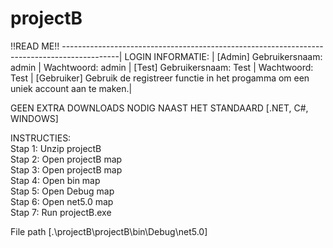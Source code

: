 # projectB
!!READ ME!!
--------------------------------------------------------------------------------------------|
LOGIN INFORMATIE:                                                                           |
[Admin] Gebruikersnaam: admin | Wachtwoord: admin                                           |
[Test] Gebruikersnaam: Test | Wachtwoord: Test                                              |
[Gebruiker] Gebruik de registreer functie in het progamma om een uniek account aan te maken.|


GEEN EXTRA DOWNLOADS NODIG NAAST HET STANDAARD [.NET, C#, WINDOWS]


INSTRUCTIES: <br />
Stap 1: Unzip projectB<br />
Stap 2: Open projectB map<br />
Stap 3: Open projectB map<br />
Stap 4: Open bin map<br />
Stap 5: Open Debug map<br />
Stap 6: Open net5.0 map  <br />
Stap 7: Run projectB.exe <br />


File path [.\projectB\projectB\bin\Debug\net5.0] 
